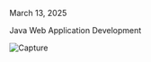 March 13, 2025

Java Web Application Development

![Capture](https://github.com/user-attachments/assets/e7326a11-81c9-41b6-88bf-942db9f93e11)

